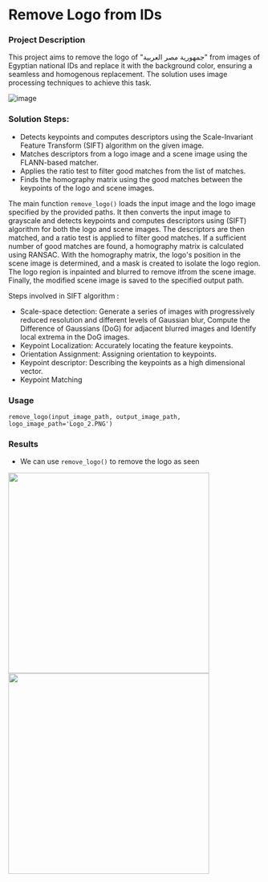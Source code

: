# Remove Logo from IDs

### Project Description
This project aims to remove the logo of "جمهورية مصر العربية" from images of Egyptian national IDs and replace it with the background color, ensuring a seamless and homogenous replacement. The solution uses image processing techniques to achieve this task.

![image](https://github.com/Salma-Yassin/Remove-Logo-from-IDs/assets/109458906/9d4ad2d0-aa64-433f-9360-b435700b3324)


### Solution Steps:

- Detects keypoints and computes descriptors using the Scale-Invariant Feature Transform (SIFT) algorithm on the given image.
- Matches descriptors from a logo image and a scene image using the FLANN-based matcher.
- Applies the ratio test to filter good matches from the list of matches.
- Finds the homography matrix using the good matches between the keypoints of the logo and scene images.

The main function `remove_logo()` loads the input image and the logo image specified by the provided paths. It then converts the input image to grayscale and detects keypoints and computes descriptors using (SIFT) algorithm for both the logo and scene images. The descriptors are then matched, and a ratio test is applied to filter good matches. If a sufficient number of good matches are found, a homography matrix is calculated using RANSAC. With the homography matrix, the logo's position in the scene image is determined, and a mask is created to isolate the logo region. The logo region is inpainted and blurred to remove itfrom the scene image. Finally, the modified scene image is saved to the specified output path.

Steps involved in SIFT algorithm :

- Scale-space detection: Generate a series of images with progressively reduced resolution and different levels of Gaussian blur, Compute the Difference of Gaussians (DoG) for adjacent blurred images and Identify local extrema in the DoG images.
- Keypoint Localization: Accurately locating the feature keypoints.
- Orientation Assignment: Assigning orientation to keypoints.
- Keypoint descriptor: Describing the keypoints as a high dimensional vector.
- Keypoint Matching


### Usage 
`remove_logo(input_image_path, output_image_path, logo_image_path='Logo_2.PNG')`

### Results
- We can use `remove_logo()` to remove the logo as seen
  
<img src="https://github.com/Salma-Yassin/Remove-Logo-from-IDs/assets/109458906/eb3932c5-37ce-4cb0-bbdb-b5b6552a8ec9" width="400" style="margin-right: 100;">

<img src="https://github.com/Salma-Yassin/Remove-Logo-from-IDs/assets/109458906/790b9565-35b0-4778-bfc9-80ebe0cc6057" width="400">



